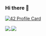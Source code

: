 ### Hi there 👋

[![42 Profile Card](https://1337-readme.vercel.app/api/profile?cursus=42cursus&dark=true&login=ayennoui)](https://github.com/mohouyizme/1337-readme)

<a href="https://github.com/estarossa0?tab=repositories">
  <img align="center" src="https://github-readme-stats.vercel.app/api/top-langs/?username=LayeredChoas&theme=dark"/>
</a>
<a href="https://github.com/estarossa0?tab=repositories">
 <img align="center" src="https://github-readme-stats.vercel.app/api?username=LayeredChoas&line_height=40&show_icons=true&theme=dark">
</a>

<!--
**LayeredChoas/LayeredChoas** is a ✨ _special_ ✨ repository because its `README.md` (this file) appears on your GitHub profile.

Here are some ideas to get you started:

- 🔭 I’m currently working on ...
- 🌱 I’m currently learning ...
- 👯 I’m looking to collaborate on ...
- 🤔 I’m looking for help with ...
- 💬 Ask me about ...
- 📫 How to reach me: ...
- 😄 Pronouns: ...
- ⚡ Fun fact: ...
-->

